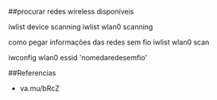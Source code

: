 ##procurar redes wireless disponíveis

iwlist device scanning
iwlist wlan0 scanning

como pegar informações das redes sem fio
iwlist wlan0 scan

iwconfig wlan0 essid 'nomedaredesemfio'

##Referencias

* va.mu/bRcZ
